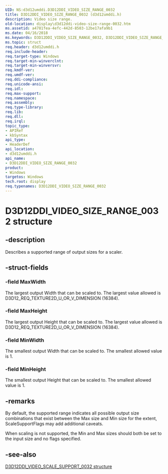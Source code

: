 ```yaml
---
UID: NS:d3d12umddi.D3D12DDI_VIDEO_SIZE_RANGE_0032
title: D3D12DDI_VIDEO_SIZE_RANGE_0032 (d3d12umddi.h)
description: Video size range.
old-location: display\d3d12ddi-video-size-range-0032.htm
ms.assetid: a4781fea-4efc-442d-8503-12be17afa9b1
ms.date: 04/16/2018
ms.keywords: D3D12DDI_VIDEO_SIZE_RANGE_0032, D3D12DDI_VIDEO_SIZE_RANGE_0032 structure [Display Devices], d3d12umddi/D3D12DDI_VIDEO_SIZE_RANGE_0032, display.d3d12ddi-video-size-range-0032
ms.topic: struct
req.header: d3d12umddi.h
req.include-header:
req.target-type: Windows
req.target-min-winverclnt:
req.target-min-winversvr:
req.kmdf-ver:
req.umdf-ver:
req.ddi-compliance:
req.unicode-ansi:
req.idl:
req.max-support:
req.namespace:
req.assembly:
req.type-library:
req.lib:
req.dll:
req.irql:
topic_type:
- APIRef
- kbSyntax
api_type:
- HeaderDef
api_location:
- d3d12umddi.h
api_name:
- D3D12DDI_VIDEO_SIZE_RANGE_0032
product:
- Windows
targetos: Windows
tech.root: display
req.typenames: D3D12DDI_VIDEO_SIZE_RANGE_0032
---
```


# D3D12DDI_VIDEO_SIZE_RANGE_0032 structure


## -description


Describes a supported range of output sizes for a scaler.


## -struct-fields




### -field MaxWidth

The largest output Width that can be scaled to. The largest value allowed is D3D12_REQ_TEXTURE2D_U_OR_V_DIMENSION (16384).


### -field MaxHeight

The largest output Height that can be scaled to. The largest value allowed is D3D12_REQ_TEXTURE2D_U_OR_V_DIMENSION (16384).


### -field MinWidth

The smallest output Width that can be scaled to. The smallest allowed value is 1.


### -field MinHeight

The smallest output Height that can be scaled to. The smallest allowed value is 1.


## -remarks

By default, the supported range indicates all possible output size combinations that exist between the Max size and Min size for the extent, ScaleSupportFlags may add additional caveats.

When scaling is not supported, the Min and Max sizes should both be set to the input size and no flags specified.


## -see-also

[D3D12DDI_VIDEO_SCALE_SUPPORT_0032 structure](ns-d3d12umddi-d3d12ddi_video_scale_support_0032.md)
